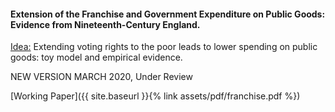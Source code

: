 ---
---

#### Extension of the Franchise and Government Expenditure on Public Goods: Evidence from Nineteenth-Century England.

<ins> Idea:</ins> Extending voting rights to the poor leads to lower spending on public goods: toy model and empirical evidence.  

NEW VERSION MARCH 2020, Under Review

[Working Paper]({{ site.baseurl }}{% link assets/pdf/franchise.pdf %})


